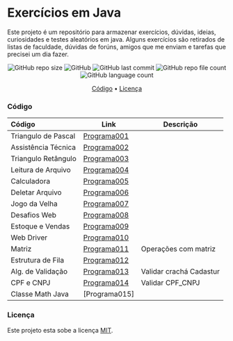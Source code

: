 #  Exercícios em Java

Este projeto é um repositório para armazenar exercícios, dúvidas, ideias, curiosidades e testes aleatórios em java.
Alguns exercícios são retirados de listas de faculdade, dúvidas de forúns, amigos que me enviam e tarefas que precisei um dia fazer.

<p align="center">
  <img alt="GitHub repo size" src="https://img.shields.io/github/repo-size/gpd38/curiosidadeProgramasAleatorios?color=blue">
  <img alt="GitHub" src="https://img.shields.io/github/license/gpd38/curiosidadeProgramasAleatorios?color=red">
  <img alt="GitHub last commit" src="https://img.shields.io/github/last-commit/gpd38/curiosidadeProgramasAleatorios?color=green">
  <img alt="GitHub repo file count" src="https://img.shields.io/github/directory-file-count/gpd38/curiosidadeProgramasAleatorios?color=orange">
  <img alt="GitHub language count" src="https://img.shields.io/github/languages/count/gpd38/curiosidadeProgramasAleatorios?color=pink">
</p>

<p align="center">
	<a href="#Código">Código</a> •
	<a href="#Licença">Licença</a>
</p>

### Código

|Código             |Link                                                                                                                   |Descrição|
|:------------------|-----------------------------------------------------------------------------------------------------------------------|---------|
|Triangulo de Pascal|[Programa001](https://github.com/gpd38/curiosidadeExerciciosJava/tree/main/codigosAleatorios/src/main/java/programa001)||
|Assistência Técnica|[Programa002](https://github.com/gpd38/curiosidadeExerciciosJava/tree/main/codigosAleatorios/src/main/java/programa002)||
|Triangulo Retângulo|[Programa003](https://github.com/gpd38/curiosidadeExerciciosJava/tree/main/codigosAleatorios/src/main/java/programa003)||
|Leitura de Arquivo |[Programa004](https://github.com/gpd38/curiosidadeExerciciosJava/tree/main/codigosAleatorios/src/main/java/programa004)||
|Calculadora        |[Programa005](https://github.com/gpd38/curiosidadeExerciciosJava/tree/main/codigosAleatorios/src/main/java/programa005)||
|Deletar Arquivo    |[Programa006](https://github.com/gpd38/curiosidadeExerciciosJava/tree/main/codigosAleatorios/src/main/java/programa006)||
|Jogo da Velha      |[Programa007](https://github.com/gpd38/curiosidadeExerciciosJava/tree/main/codigosAleatorios/src/main/java/programa007)||
|Desafios Web       |[Programa008](https://github.com/gpd38/curiosidadeExerciciosJava/tree/main/codigosAleatorios/src/main/java/programa008)||
|Estoque e Vendas   |[Programa009](https://github.com/gpd38/curiosidadeExerciciosJava/tree/main/codigosAleatorios/src/main/java/programa009)||
|Web Driver         |[Programa010](https://github.com/gpd38/curiosidadeExerciciosJava/tree/main/codigosAleatorios/src/main/java/programa010)||
|Matriz             |[Programa011](https://github.com/gpd38/curiosidadeExerciciosJava/tree/main/codigosAleatorios/src/main/java/programa011)|Operações com matriz|
|Estrutura de Fila  |[Programa012](https://github.com/gpd38/curiosidadeExerciciosJava/tree/main/codigosAleatorios/src/main/java/programa012)||
|Alg. de Validação  |[Programa013](https://github.com/gpd38/curiosidadeExerciciosJava/tree/main/codigosAleatorios/src/main/java/programa013)|Validar crachá Cadastur|
|CPF e CNPJ         |[Programa014](https://github.com/gpd38/curiosidadeExerciciosJava/tree/main/codigosAleatorios/src/main/java/programa014)|Validar CPF_CNPJ|
|Classe Math Java   |[Programa015]  |
 
### Licença

Este projeto esta sobe a licença [MIT](./LICENSE).
